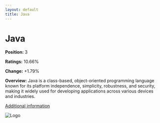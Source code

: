 ```yaml
---
layout: default
title: Java
---
```


# Java

**Position:** 3

**Ratings:** 10.66%

**Change:** +1.79%

**Overview:** Java is a class-based, object-oriented programming language known for its platform independence, simplicity, robustness, and security, making it widely used for developing applications across various devices and industries.

[Additional information](https://www.geeksforgeeks.org/introduction-to-java/)

![Logo](https://c8.alamy.com/comp/2M7REGF/java-programming-language-logo-black-background-2M7REGF.jpg)
